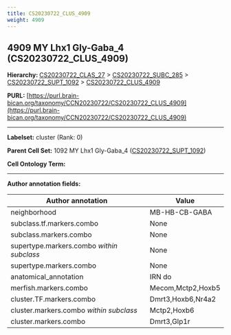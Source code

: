 ```yaml
---
title: CS20230722_CLUS_4909
weight: 4909
---
```

## 4909 MY Lhx1 Gly-Gaba_4 (CS20230722_CLUS_4909)
<b>Hierarchy: </b>
[CS20230722_CLAS_27](../CS20230722_CLAS_27) >
[CS20230722_SUBC_285](../CS20230722_SUBC_285) >
[CS20230722_SUPT_1092](../CS20230722_SUPT_1092) >
[CS20230722_CLUS_4909](../CS20230722_CLUS_4909)

**PURL:** [https://purl.brain-bican.org/taxonomy/CCN20230722/CS20230722_CLUS_4909](https://purl.brain-bican.org/taxonomy/CCN20230722/CS20230722_CLUS_4909)

---


**Labelset:** cluster (Rank: 0)

**Parent Cell Set:** 1092 MY Lhx1 Gly-Gaba_4 ([CS20230722_SUPT_1092](../CS20230722_SUPT_1092))



**Cell Ontology Term:** 

[MARKER GENES.]: #


---

[TRANSFERRED ANNOTATIONS.]: #


[AUTHOR ANNOTATION FIELDS.]: #


**Author annotation fields:**

| Author annotation | Value |
|-------------------|-------|
|neighborhood|MB-HB-CB-GABA|
|subclass.tf.markers.combo|None|
|subclass.markers.combo|None|
|supertype.markers.combo _within subclass_|None|
|supertype.markers.combo|None|
|anatomical_annotation|IRN do|
|merfish.markers.combo|Mecom,Mctp2,Hoxb5|
|cluster.TF.markers.combo|Dmrt3,Hoxb6,Nr4a2|
|cluster.markers.combo _within subclass_|Mctp2,Hoxb6|
|cluster.markers.combo|Dmrt3,Glp1r|

